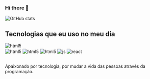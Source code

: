 ### Hi there 👋




![ GitHub stats](https://github-readme-stats.vercel.app/api?username=TalissonVitorino&showicons=true&theme=dracula)

## Tecnologias que eu uso no meu dia

<div style="display: inline_block">
   <img align="center" alt="html5" src=https://img.shields.io/badge/Python-0095D6?&style=for-the-badge&logo=Python&logoColor=white />
<div style="display: inline_block">
   <img align="center" alt="html5" src=https://img.shields.io/badge/Kotlin-0095D5?&style=for-the-badge&logo=kotlin&logoColor=white />
  <img align="center" alt="html5" src=	https://img.shields.io/badge/Java-ED8B00?style=for-the-badge&logo=openjdk&logoColor=white />
  <img align="center" alt="html5" src="https://img.shields.io/badge/HTML5-E34F26?style=for-the-badge&logo=html5&logoColor=white" />
  <img align="center" alt="js" src="https://img.shields.io/badge/JavaScript-F7DF1E?style=for-the-badge&logo=javascript&logoColor=black" />
  <img align="center" alt="react" src="https://img.shields.io/badge/React-20232A?style=for-the-badge&logo=react&logoColor=61DAFB" />
</div><br/>

Apaixonado por tecnologia, por mudar a vida das pessoas através da programação.

